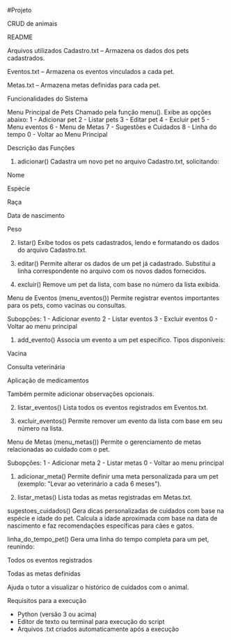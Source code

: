 #Projeto

CRUD de animais

README

Arquivos utilizados
Cadastro.txt – Armazena os dados dos pets cadastrados.

Eventos.txt – Armazena os eventos vinculados a cada pet.

Metas.txt – Armazena metas definidas para cada pet.

Funcionalidades do Sistema

Menu Principal de Pets
Chamado pela função menu(). Exibe as opções abaixo:
1 - Adicionar pet
2 - Listar pets
3 - Editar pet
4 - Excluir pet
5 - Menu eventos
6 - Menu de Metas
7 - Sugestões e Cuidados
8 - Linha do tempo
0 - Voltar ao Menu Principal

Descrição das Funções
1. adicionar()
Cadastra um novo pet no arquivo Cadastro.txt, solicitando:

Nome

Espécie

Raça

Data de nascimento

Peso

2. listar()
Exibe todos os pets cadastrados, lendo e formatando os dados do arquivo Cadastro.txt.

3. editar()
Permite alterar os dados de um pet já cadastrado. Substitui a linha correspondente no arquivo com os novos dados fornecidos.

4. excluir()
Remove um pet da lista, com base no número da lista exibida.

Menu de Eventos (menu_eventos())
Permite registrar eventos importantes para os pets, como vacinas ou consultas.

Subopções:
1 - Adicionar evento
2 - Listar eventos
3 - Excluir eventos
0 - Voltar ao menu principal
1. add_evento()
Associa um evento a um pet específico. Tipos disponíveis:

Vacina

Consulta veterinária

Aplicação de medicamentos

Também permite adicionar observações opcionais.

2. listar_eventos()
Lista todos os eventos registrados em Eventos.txt.

3. excluir_eventos()
Permite remover um evento da lista com base em seu número na lista.

Menu de Metas (menu_metas())
Permite o gerenciamento de metas relacionadas ao cuidado com o pet.

Subopções:
1 - Adicionar meta
2 - Listar metas
0 - Voltar ao menu principal
1. adicionar_meta()
Permite definir uma meta personalizada para um pet (exemplo: "Levar ao veterinário a cada 6 meses").

2. listar_metas()
Lista todas as metas registradas em Metas.txt.

sugestoes_cuidados()
Gera dicas personalizadas de cuidados com base na espécie e idade do pet. Calcula a idade aproximada com base na data de nascimento e faz recomendações específicas para cães e gatos.

linha_do_tempo_pet()
Gera uma linha do tempo completa para um pet, reunindo:

Todos os eventos registrados

Todas as metas definidas

Ajuda o tutor a visualizar o histórico de cuidados com o animal.

Requisitos para a execução 

- Python (versão 3 ou acima)
- ⁠Editor de texto ou terminal para execução do script
- ⁠Arquivos .txt criados automaticamente após a execução

